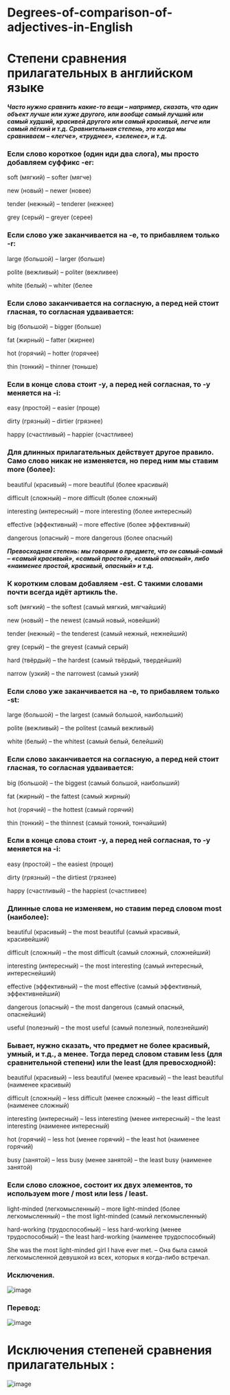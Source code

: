 # Degrees-of-comparison-of-adjectives-in-English
# Степени сравнения прилагательных в английском языке

***Часто нужно сравнить какие-то вещи – например, сказать, что один объект лучше или хуже другого, или вообще самый лучший или самый худший, красивей другого или самый красивый, легче или самый лёгкий и т.д.
Сравнительная степень, это когда мы сравниваем – «легче», «труднее», «зеленее», и т.д.***

### Если слово короткое (один иди два слога), мы просто добавляем суффикс -er:
soft (мягкий) – softer (мягче)

new (новый) – newer (новее)

tender (нежный) – tenderer (нежнее) 

grey (серый) – greyer (серее) 

### Если слово уже заканчивается на -е, то прибавляем только -r:
large (большой) – larger (больше) 

polite (вежливый) – politer (вежливее) 

white (белый) – whiter (белее

### Если слово заканчивается на согласную, а перед ней стоит гласная, то согласная удваивается:
big (большой) – bigger (больше) 

fat (жирный) – fatter (жирнее) 

hot (горячий) – hotter (горячее) 

thin (тонкий) – thinner (тоньше)

### Если в конце слова стоит -y, а перед ней согласная, то -y меняется на -i:
easy (простой) – easier (проще) 

dirty (грязный) – dirtier (грязнее) 

happy (счастливый) – happier (счастливее)

### Для длинных прилагательных действует другое правило. Само слово никак не изменяется, но перед ним мы ставим more (более):
beautiful (красивый) – more beautiful (более красивый) 

difficult (сложный) – more difficult (более сложный) 

interesting (интересный) – more interesting (более интересный) 

effective (эффективный) – more effective (более эффективный) 

dangerous (опасный) – more dangerous (более опасный) 

***Превосходная степень: мы говорим о предмете, что он самый-самый – «самый красивый», «самый простой», «самый опасный», либо «наименее простой, красивый, опасный» и т.д.***

### К коротким словам добавляем -est. С такими словами почти всегда идёт артикль the.
soft (мягкий) – the softest (самый мягкий, мягчайший) 

new (новый) – the newest (самый новый, новейший) 

tender (нежный) – the tenderest (самый нежный, нежнейший) 

grey (серый) – the greyest (самый серый) 

hard (твёрдый) – the hardest (самый твёрдый, твердейший) 

narrow (узкий) – the narrowest (самый узкий)

### Если слово уже заканчивается на -е, то прибавляем только -st:
large (большой) – the largest (самый большой, наибольший) 

polite (вежливый) – the politest (самый вежливый) 

white (белый) – the whitest (самый белый, белейший)

### Если слово заканчивается на согласную, а перед ней стоит гласная, то согласная удваивается:
big (большой) – the biggest (самый большой, наибольший) 

fat (жирный) – the fattest (самый жирный) 

hot (горячий) – the hottest (самый горячий) 

thin (тонкий) – the thinnest (самый тонкий, тончайший)

### Если в конце слова стоит -y, а перед ней согласная, то -y меняется на -i:
easy (простой) – the easiest (проще) 

dirty (грязный) – the dirtiest (грязнее) 

happy (счастливый) – the happiest (счастливее)

### Длинные слова не изменяем, но ставим перед словом most (наиболее):
beautiful (красивый) – the most beautiful (самый красивый, красивейший) 

difficult (сложный) – the most difficult (самый сложный, сложнейший) 

interesting (интересный) – the most interesting (самый интересный, интереснейший) 

effective (эффективный) – the most effective (самый эффективный, эффективнейший) 

dangerous (опасный) – the most dangerous (самый опасный, опаснейший)

useful (полезный) – the most useful (самый полезный, полезнейший)

### Бывает, нужно сказать, что предмет не более красивый, умный, и т.д., а менее. Тогда перед словом ставим less (для сравнительной степени) или the least (для превосходной):
beautiful (красивый) – less beautiful (менее красивый) – the least beautiful (наименее красивый) 

difficult (сложный) – less difficult (менее сложный) – the least difficult (наименее сложный) 

interesting (интересный) – less interesting (менее интересный) – the least interesting (наименее интересный) 

hot (горячий) – less hot (менее горячий) – the least hot (наименее горячий) 

busy (занятой) – less busy (менее занятой) – the least busy (наименее занятой)

### Если слово сложное, состоит их двух элементов, то используем more / most или less / least.
light-minded (легкомысленный) – more light-minded (более легкомысленный) – the most light-minded (самый легкомысленный)

hard-working (трудоспособный) – less hard-working (менее трудоспособный) – the least hard-working (наименее трудоспособный)

She was the most light-minded girl I have ever met. – Она была самой легкомысленной девушкой из всех, которых я когда-либо встречал.

### Исключения.

![image](https://github.com/user-attachments/assets/f5023f3b-5a08-4ce6-8bf0-bbc9fe47f166)

### Перевод:

![image](https://github.com/user-attachments/assets/595d6c7e-41e1-48fe-8884-8a4723867446)

# Исключения степеней сравнения прилагательных :

![image](https://github.com/user-attachments/assets/b16fc15b-f56a-4ba2-8238-edcbc9a4c824)




